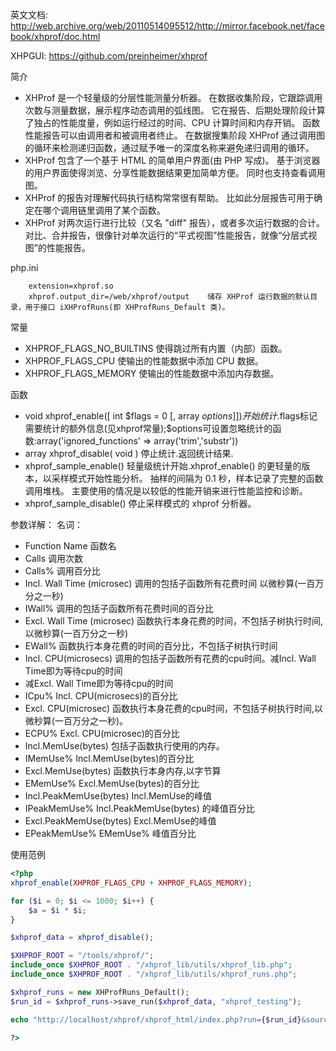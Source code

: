 英文文档: http://web.archive.org/web/20110514095512/http://mirror.facebook.net/facebook/xhprof/doc.html

XHPGUI: https://github.com/preinheimer/xhprof

简介
- XHProf 是一个轻量级的分层性能测量分析器。 在数据收集阶段，它跟踪调用次数与测量数据，展示程序动态调用的弧线图。 它在报告、后期处理阶段计算了独占的性能度量，例如运行经过的时间、CPU 计算时间和内存开销。 函数性能报告可以由调用者和被调用者终止。 在数据搜集阶段 XHProf 通过调用图的循环来检测递归函数，通过赋予唯一的深度名称来避免递归调用的循环。
- XHProf 包含了一个基于 HTML 的简单用户界面(由 PHP 写成)。 基于浏览器的用户界面使得浏览、分享性能数据结果更加简单方便。 同时也支持查看调用图。
- XHProf 的报告对理解代码执行结构常常很有帮助。 比如此分层报告可用于确定在哪个调用链里调用了某个函数。
- XHProf 对两次运行进行比较（又名 "diff" 报告），或者多次运行数据的合计。 对比、合并报告，很像针对单次运行的“平式视图”性能报告，就像“分层式视图”的性能报告。

php.ini
```
    extension=xhprof.so
    xhprof.output_dir=/web/xhprof/output    储存 XHProf 运行数据的默认目录，用于接口 iXHProfRuns(即 XHProfRuns_Default 类)。
```

常量
- XHPROF_FLAGS_NO_BUILTINS    使得跳过所有内置（内部）函数。
- XHPROF_FLAGS_CPU    使输出的性能数据中添加 CPU 数据。
- XHPROF_FLAGS_MEMORY    使输出的性能数据中添加内存数据。

函数
- void xhprof_enable([ int $flags = 0 [, array $options ]] )    开始统计.$flags标记需要统计的额外信息(见xhprof常量);$options可设置忽略统计的函数:array('ignored_functions' => array('trim','substr'))
- array xhprof_disable( void )    停止统计.返回统计结果.
- xhprof_sample_enable()    轻量级统计开始.xhprof_enable() 的更轻量的版本，以采样模式开始性能分析。 抽样的间隔为 0.1 秒，样本记录了完整的函数调用堆栈。 主要使用的情况是以较低的性能开销来进行性能监控和诊断。
- xhprof_sample_disable()    停止采样模式的 xhprof 分析器。

参数详解：
名词：
- Function Name 函数名
- Calls 调用次数
- Calls% 调用百分比
- Incl. Wall Time (microsec) 调用的包括子函数所有花费时间 以微秒算(一百万分之一秒)
- IWall% 调用的包括子函数所有花费时间的百分比
- Excl. Wall Time (microsec) 函数执行本身花费的时间，不包括子树执行时间,以微秒算(一百万分之一秒)
- EWall% 函数执行本身花费的时间的百分比，不包括子树执行时间
- Incl. CPU(microsecs) 调用的包括子函数所有花费的cpu时间。减Incl. Wall Time即为等待cpu的时间
- 减Excl. Wall Time即为等待cpu的时间
- ICpu% Incl. CPU(microsecs)的百分比
- Excl. CPU(microsec) 函数执行本身花费的cpu时间，不包括子树执行时间,以微秒算(一百万分之一秒)。
- ECPU% Excl. CPU(microsec)的百分比
- Incl.MemUse(bytes) 包括子函数执行使用的内存。
- IMemUse% Incl.MemUse(bytes)的百分比
- Excl.MemUse(bytes) 函数执行本身内存,以字节算
- EMemUse% Excl.MemUse(bytes)的百分比
- Incl.PeakMemUse(bytes) Incl.MemUse的峰值
- IPeakMemUse% Incl.PeakMemUse(bytes) 的峰值百分比
- Excl.PeakMemUse(bytes) Excl.MemUse的峰值
- EPeakMemUse% EMemUse% 峰值百分比

使用范例
``` php
<?php
xhprof_enable(XHPROF_FLAGS_CPU + XHPROF_FLAGS_MEMORY);

for ($i = 0; $i <= 1000; $i++) {
    $a = $i * $i;
}

$xhprof_data = xhprof_disable();

$XHPROF_ROOT = "/tools/xhprof/";
include_once $XHPROF_ROOT . "/xhprof_lib/utils/xhprof_lib.php";
include_once $XHPROF_ROOT . "/xhprof_lib/utils/xhprof_runs.php";

$xhprof_runs = new XHProfRuns_Default();
$run_id = $xhprof_runs->save_run($xhprof_data, "xhprof_testing");

echo "http://localhost/xhprof/xhprof_html/index.php?run={$run_id}&source=xhprof_testing\n";

?>
```


